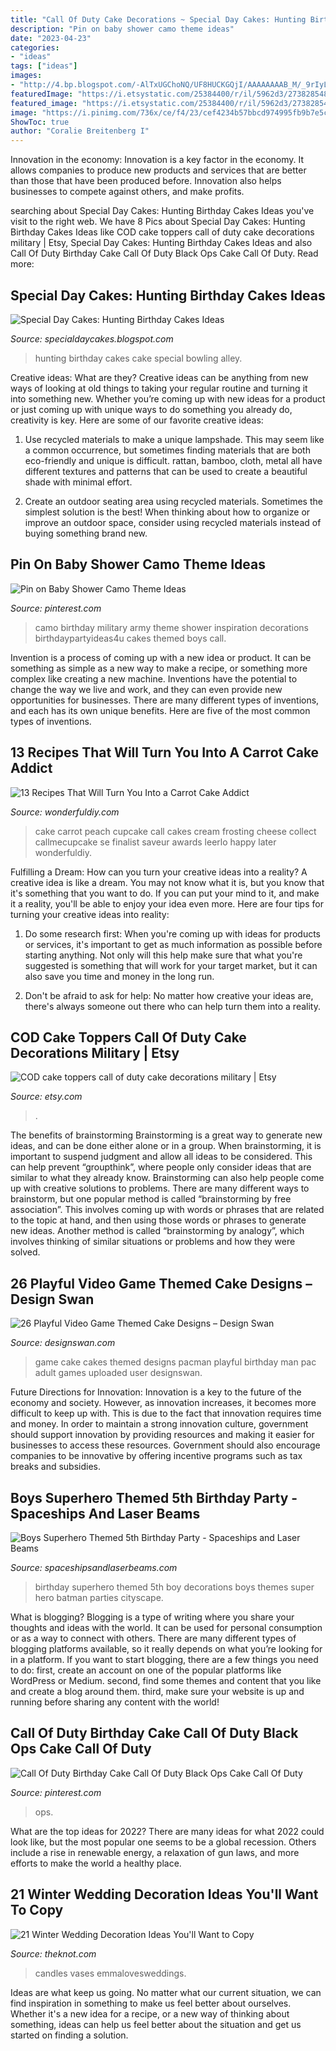 ```yaml
---
title: "Call Of Duty Cake Decorations ~ Special Day Cakes: Hunting Birthday Cakes Ideas"
description: "Pin on baby shower camo theme ideas"
date: "2023-04-23"
categories:
- "ideas"
tags: ["ideas"]
images:
- "http://4.bp.blogspot.com/-AlTxUGChoNQ/UF8HUCKGQjI/AAAAAAAAB_M/_9rIyLCJHjM/s1600/Hunting+Birthday+Cakes+For+Kids.JPG"
featuredImage: "https://i.etsystatic.com/25384400/r/il/5962d3/2738285485/il_1588xN.2738285485_5iwe.jpg"
featured_image: "https://i.etsystatic.com/25384400/r/il/5962d3/2738285485/il_1588xN.2738285485_5iwe.jpg"
image: "https://i.pinimg.com/736x/ce/f4/23/cef4234b57bbcd974995fb9b7e5c7100.jpg"
ShowToc: true
author: "Coralie Breitenberg I"
---
```



Innovation in the economy:
Innovation is a key factor in the economy. It allows companies to produce new products and services that are better than those that have been produced before. Innovation also helps businesses to compete against others, and make profits.

	

		
searching about Special Day Cakes: Hunting Birthday Cakes Ideas you've visit to the right web. We have 8 Pics about Special Day Cakes: Hunting Birthday Cakes Ideas like COD cake toppers call of duty cake decorations military | Etsy, Special Day Cakes: Hunting Birthday Cakes Ideas and also Call Of Duty Birthday Cake Call Of Duty Black Ops Cake Call Of Duty. Read more:
		
    
## Special Day Cakes: Hunting Birthday Cakes Ideas

<img loading=lazy src="http://4.bp.blogspot.com/-AlTxUGChoNQ/UF8HUCKGQjI/AAAAAAAAB_M/_9rIyLCJHjM/s1600/Hunting+Birthday+Cakes+For+Kids.JPG" onerror="this.onerror=null;this.src='https://tse3.mm.bing.net/th?id=OIP.90SXaj27TWMblyKqf0mFnQHaE8&amp;pid=15.1';" alt="Special Day Cakes: Hunting Birthday Cakes Ideas">

_Source: specialdaycakes.blogspot.com_

>hunting birthday cakes cake special bowling alley. 

	

Creative ideas: What are they?
Creative ideas can be anything from new ways of looking at old things to taking your regular routine and turning it into something new. Whether you’re coming up with new ideas for a product or just coming up with unique ways to do something you already do, creativity is key. Here are some of our favorite creative ideas: 
1. Use recycled materials to make a unique lampshade. This may seem like a common occurrence, but sometimes finding materials that are both eco-friendly and unique is difficult. rattan, bamboo, cloth, metal all have different textures and patterns that can be used to create a beautiful shade with minimal effort. 

2. Create an outdoor seating area using recycled materials. Sometimes the simplest solution is the best! When thinking about how to organize or improve an outdoor space, consider using recycled materials instead of buying something brand new.

    
## Pin On Baby Shower Camo Theme Ideas

<img loading=lazy src="https://i.pinimg.com/originals/f9/c5/2b/f9c52b89f95a9bbf470430aeae8e037d.jpg" onerror="this.onerror=null;this.src='https://tse3.mm.bing.net/th?id=OIP.D2gIc3fjFIO_S9emk2gingHaLZ&amp;pid=15.1';" alt="Pin on Baby Shower Camo Theme Ideas">

_Source: pinterest.com_

>camo birthday military army theme shower inspiration decorations birthdaypartyideas4u cakes themed boys call. 

	

Invention is a process of coming up with a new idea or product. It can be something as simple as a new way to make a recipe, or something more complex like creating a new machine. Inventions have the potential to change the way we live and work, and they can even provide new opportunities for businesses. There are many different types of inventions, and each has its own unique benefits. Here are five of the most common types of inventions.

    
## 13 Recipes That Will Turn You Into A Carrot Cake Addict

<img loading=lazy src="http://cdn.wonderfuldiy.com/wp-content/uploads/2017/11/Peach-carrot-cake--682x1024.jpeg" onerror="this.onerror=null;this.src='https://tse4.mm.bing.net/th?id=OIP.7xngI3fdY22xN_VvFDq1tgHaLH&amp;pid=15.1';" alt="13 Recipes That Will Turn You Into a Carrot Cake Addict">

_Source: wonderfuldiy.com_

>cake carrot peach cupcake call cakes cream frosting cheese collect callmecupcake se finalist saveur awards leerlo happy later wonderfuldiy. 

	

Fulfilling a Dream: How can you turn your creative ideas into a reality?
A creative idea is like a dream. You may not know what it is, but you know that it's something that you want to do. If you can put your mind to it, and make it a reality, you'll be able to enjoy your idea even more. Here are four tips for turning your creative ideas into reality:
1. Do some research first: When you're coming up with ideas for products or services, it's important to get as much information as possible before starting anything. Not only will this help make sure that what you're suggested is something that will work for your target market, but it can also save you time and money in the long run.

2. Don't be afraid to ask for help: No matter how creative your ideas are, there's always someone out there who can help turn them into a reality.

    
## COD Cake Toppers Call Of Duty Cake Decorations Military | Etsy

<img loading=lazy src="https://i.etsystatic.com/25384400/r/il/5962d3/2738285485/il_1588xN.2738285485_5iwe.jpg" onerror="this.onerror=null;this.src='https://tse3.mm.bing.net/th?id=OIP.OlHcQqW-YVNUkG2UHV9biQHaKN&amp;pid=15.1';" alt="COD cake toppers call of duty cake decorations military | Etsy">

_Source: etsy.com_

>. 

	

The benefits of brainstorming
Brainstorming is a great way to generate new ideas, and can be done either alone or in a group. When brainstorming, it is important to suspend judgment and allow all ideas to be considered. This can help prevent “groupthink”, where people only consider ideas that are similar to what they already know. Brainstorming can also help people come up with creative solutions to problems.
There are many different ways to brainstorm, but one popular method is called “brainstorming by free association”. This involves coming up with words or phrases that are related to the topic at hand, and then using those words or phrases to generate new ideas. Another method is called “brainstorming by analogy”, which involves thinking of similar situations or problems and how they were solved.

    
## 26 Playful Video Game Themed Cake Designs – Design Swan

<img loading=lazy src="http://img.designswan.com/2014/11/gameCake/12.jpg" onerror="this.onerror=null;this.src='https://tse4.mm.bing.net/th?id=OIP.XupKg9Z8sG_27Qu2r9RBKQHaFj&amp;pid=15.1';" alt="26 Playful Video Game Themed Cake Designs – Design Swan">

_Source: designswan.com_

>game cake cakes themed designs pacman playful birthday man pac adult games uploaded user designswan. 

	

Future Directions for Innovation:
Innovation is a key to the future of the economy and society. However, as innovation increases, it becomes more difficult to keep up with. This is due to the fact that innovation requires time and money. In order to maintain a strong innovation culture, government should support innovation by providing resources and making it easier for businesses to access these resources. Government should also encourage companies to be innovative by offering incentive programs such as tax breaks and subsidies.

    
## Boys Superhero Themed 5th Birthday Party - Spaceships And Laser Beams

<img loading=lazy src="https://spaceshipsandlaserbeams.com/wp-content/uploads/2015/09/superhero-birthday-party-ideas-3.jpg" onerror="this.onerror=null;this.src='https://tse3.mm.bing.net/th?id=OIP.qg7g7_FCmD4RPmKkebn9pQHaLH&amp;pid=15.1';" alt="Boys Superhero Themed 5th Birthday Party - Spaceships and Laser Beams">

_Source: spaceshipsandlaserbeams.com_

>birthday superhero themed 5th boy decorations boys themes super hero batman parties cityscape. 

	

What is blogging?
Blogging is a type of writing where you share your thoughts and ideas with the world. It can be used for personal consumption or as a way to connect with others. There are many different types of blogging platforms available, so it really depends on what you’re looking for in a platform. If you want to start blogging, there are a few things you need to do: first, create an account on one of the popular platforms like WordPress or Medium. second, find some themes and content that you like and create a blog around them. third, make sure your website is up and running before sharing any content with the world!

    
## Call Of Duty Birthday Cake Call Of Duty Black Ops Cake Call Of Duty

<img loading=lazy src="https://i.pinimg.com/736x/ce/f4/23/cef4234b57bbcd974995fb9b7e5c7100.jpg" onerror="this.onerror=null;this.src='https://tse4.mm.bing.net/th?id=OIP.A9OFgVw2J6owGw7WEWODswHaHa&amp;pid=15.1';" alt="Call Of Duty Birthday Cake Call Of Duty Black Ops Cake Call Of Duty">

_Source: pinterest.com_

>ops. 

	

What are the top ideas for 2022?
There are many ideas for what 2022 could look like, but the most popular one seems to be a global recession. Others include a rise in renewable energy, a relaxation of gun laws, and more efforts to make the world a healthy place.

    
## 21 Winter Wedding Decoration Ideas You&#039;ll Want To Copy

<img loading=lazy src="https://media-api.xogrp.com/images/f89c4882-481a-4966-b9c5-4c1aa999c284~rs_768.h" onerror="this.onerror=null;this.src='https://tse3.mm.bing.net/th?id=OIP.mIFomdchLjhfX5zBcXbXfAHaJ4&amp;pid=15.1';" alt="21 Winter Wedding Decoration Ideas You&#039;ll Want to Copy">

_Source: theknot.com_

>candles vases emmalovesweddings. 

	

Ideas are what keep us going. No matter what our current situation, we can find inspiration in something to make us feel better about ourselves. Whether it's a new idea for a recipe, or a new way of thinking about something, ideas can help us feel better about the situation and get us started on finding a solution.

